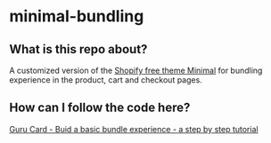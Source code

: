 # minimal-bundling

## What is this repo about?
A customized version of the [Shopify free theme Minimal](https://themes.shopify.com/themes/minimal/styles/fashion) for bundling experience in the product, cart and checkout pages.

## How can I follow the code here?
[Guru Card - Buid a basic bundle experience - a step by step tutorial](https://app.getguru.com/card/iLE85rxT/Build-a-basic-bundle-experience-a-stepbystep-video-tutorial)
